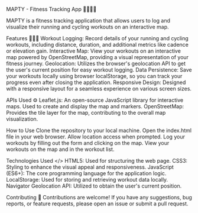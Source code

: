MAPTY - Fitness Tracking App 🏃‍♂️🚴‍♀️

MAPTY is a fitness tracking application that allows users to log and visualize their running and cycling workouts on an interactive map.

Features 👨🏻‍💻
Workout Logging: Record details of your running and cycling workouts, including distance, duration, and additional metrics like cadence or elevation gain.
Interactive Map: View your workouts on an interactive map powered by OpenStreetMap, providing a visual representation of your fitness journey.
Geolocation: Utilizes the browser's geolocation API to get the user's current position for easy workout logging.
Data Persistence: Save your workouts locally using browser localStorage, so you can track your progress even after closing the application.
Responsive Design: Designed with a responsive layout for a seamless experience on various screen sizes.


APIs Used ⚙️
Leaflet.js: An open-source JavaScript library for interactive maps. Used to create and display the map and markers.
OpenStreetMap: Provides the tile layer for the map, contributing to the overall map visualization.


How to Use 
Clone the repository to your local machine.
Open the index.html file in your web browser.
Allow location access when prompted.
Log your workouts by filling out the form and clicking on the map.
View your workouts on the map and in the workout list.


Technologies Used </>
HTML5: Used for structuring the web page.
CSS3: Styling to enhance the visual appeal and responsiveness.
JavaScript (ES6+): The core programming language for the application logic.
LocalStorage: Used for storing and retrieving workout data locally.
Navigator Geolocation API: Utilized to obtain the user's current position.


Contributing 🤝
Contributions are welcome! If you have any suggestions, bug reports, or feature requests, please open an issue or submit a pull request.
